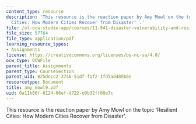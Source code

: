 ```yaml
---
content_type: resource
description: 'This resource is the reaction paper by Amy Mowl on the topic ''Resilient
  Cities: How Modern Cities Recover from Disaster''.'
file: /ol-ocw-studio-app/courses/11-941-disaster-vulnerability-and-resilience-spring-2005/0a11b86f812406efd722e9b32ff80a7c_amy_mowl9.pdf
file_size: 57764
file_type: application/pdf
learning_resource_types:
- Assignments
license: https://creativecommons.org/licenses/by-nc-sa/4.0/
ocw_type: OCWFile
parent_title: Assignments
parent_type: CourseSection
parent_uid: 025decc2-3746-51df-f1f2-1fd5ad489b6e
resourcetype: Document
title: amy_mowl9.pdf
uid: 0a11b86f-8124-06ef-d722-e9b32ff80a7c
---
```

This resource is the reaction paper by Amy Mowl on the topic 'Resilient Cities: How Modern Cities Recover from Disaster'.